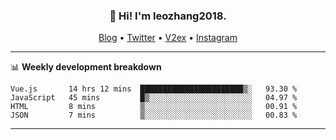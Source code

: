 <h3 align="center">👋 Hi! I'm leozhang2018.</h3>
<p align="center">
  <a href="https://leozhang2018.me">Blog</a> •
  <a href="https://twitter.com/leozhang2018">Twitter</a> •
  <a href="https://www.v2ex.com/member/leozhang">V2ex</a> •
  <a href="https://www.instagram.com/leozhanghere">Instagram</a>
</p>

-------

📊 **Weekly development breakdown**
<!--START_SECTION:waka-->

```text
Vue.js       14 hrs 12 mins  ███████████████████████▒░   93.30 %
JavaScript   45 mins         █▒░░░░░░░░░░░░░░░░░░░░░░░   04.97 %
HTML         8 mins          ▒░░░░░░░░░░░░░░░░░░░░░░░░   00.91 %
JSON         7 mins          ▒░░░░░░░░░░░░░░░░░░░░░░░░   00.83 %
```

<!--END_SECTION:waka-->
-------

